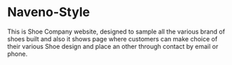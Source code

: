 # Naveno-Style
This is Shoe Company website, designed to sample all the various brand of shoes built and also it shows page where customers can make choice of their various Shoe design and place an other through contact by email or phone.

